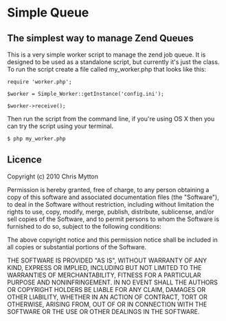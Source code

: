 Simple Queue
============

## The simplest way to manage Zend Queues

This is a very simple worker script to manage the zend job queue. It is designed to be used as a standalone script, but currently it's just the class. To run the script create a file called my_worker.php that looks like this:

    require 'worker.php';

    $worker = Simple_Worker::getInstance('config.ini');

    $worker->receive();

Then run the script from the command line, if you're using OS X then you can try the script using your terminal.

    $ php my_worker.php

## Licence

Copyright (c) 2010 Chris Mytton

Permission is hereby granted, free of charge, to any person obtaining
a copy of this software and associated documentation files (the
"Software"), to deal in the Software without restriction, including
without limitation the rights to use, copy, modify, merge, publish,
distribute, sublicense, and/or sell copies of the Software, and to
permit persons to whom the Software is furnished to do so, subject to
the following conditions:

The above copyright notice and this permission notice shall be
included in all copies or substantial portions of the Software.

THE SOFTWARE IS PROVIDED "AS IS", WITHOUT WARRANTY OF ANY KIND,
EXPRESS OR IMPLIED, INCLUDING BUT NOT LIMITED TO THE WARRANTIES OF
MERCHANTABILITY, FITNESS FOR A PARTICULAR PURPOSE AND
NONINFRINGEMENT. IN NO EVENT SHALL THE AUTHORS OR COPYRIGHT HOLDERS BE
LIABLE FOR ANY CLAIM, DAMAGES OR OTHER LIABILITY, WHETHER IN AN ACTION
OF CONTRACT, TORT OR OTHERWISE, ARISING FROM, OUT OF OR IN CONNECTION
WITH THE SOFTWARE OR THE USE OR OTHER DEALINGS IN THE SOFTWARE.
